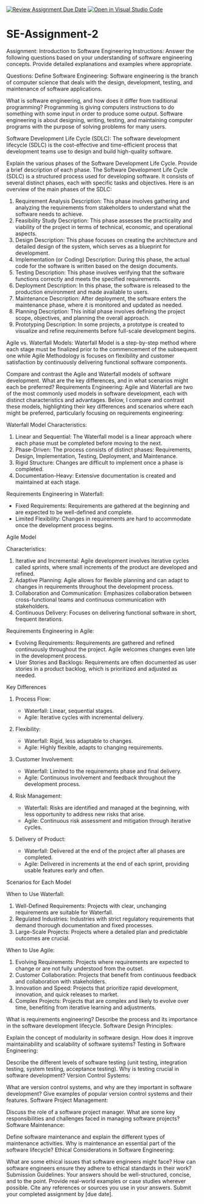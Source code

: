 [![Review Assignment Due Date](https://classroom.github.com/assets/deadline-readme-button-24ddc0f5d75046c5622901739e7c5dd533143b0c8e959d652212380cedb1ea36.svg)](https://classroom.github.com/a/-ucQIGTc)
[![Open in Visual Studio Code](https://classroom.github.com/assets/open-in-vscode-718a45dd9cf7e7f842a935f5ebbe5719a5e09af4491e668f4dbf3b35d5cca122.svg)](https://classroom.github.com/online_ide?assignment_repo_id=15139751&assignment_repo_type=AssignmentRepo)
# SE-Assignment-2
Assignment: Introduction to Software Engineering
Instructions:
Answer the following questions based on your understanding of software engineering concepts. Provide detailed explanations and examples where appropriate.

Questions:
Define Software Engineering:
Software engineering is the branch of computer science that deals with the design, development, testing, and maintenance of software applications.

What is software engineering, and how does it differ from traditional programming?
Programming is giving computers instructions to do something with some input in order to produce some output. Software engineering is about designing, writing, testing, and maintaining computer programs with the purpose of solving problems for many users.

Software Development Life Cycle (SDLC):
The software development lifecycle (SDLC) is the cost-effective and time-efficient process that development teams use to design and build high-quality software.

Explain the various phases of the Software Development Life Cycle. Provide a brief description of each phase.
The Software Development Life Cycle (SDLC) is a structured process used for developing software. It consists of several distinct phases, each with specific tasks and objectives. Here is an overview of the main phases of the SDLC:

1. Requirement Analysis
Description: This phase involves gathering and analyzing the requirements from stakeholders to understand what the software needs to achieve.
2. Feasibility Study
Description: This phase assesses the practicality and viability of the project in terms of technical, economic, and operational aspects.
3. Design
Description: This phase focuses on creating the architecture and detailed design of the system, which serves as a blueprint for development.
4. Implementation (or Coding)
Description: During this phase, the actual code for the software is written based on the design documents.
5. Testing
Description: This phase involves verifying that the software functions correctly and meets the specified requirements.
6. Deployment
Description: In this phase, the software is released to the production environment and made available to users.
7. Maintenance
Description: After deployment, the software enters the maintenance phase, where it is monitored and updated as needed.
8. Planning
Description: This initial phase involves defining the project scope, objectives, and planning the overall approach.
9. Prototyping
Description: In some projects, a prototype is created to visualize and refine requirements before full-scale development begins.

Agile vs. Waterfall Models:
Waterfall Model is a step-by-step method where each stage must be finalized prior to the commencement of the subsequent one while 
Agile Methodology is focuses on flexibility and customer satisfaction by continuously delivering functional software components.

Compare and contrast the Agile and Waterfall models of software development. What are the key differences, and in what scenarios might each be preferred?
Requirements Engineering:
Agile and Waterfall are two of the most commonly used models in software development, each with distinct characteristics and advantages. Below, I compare and contrast these models, highlighting their key differences and scenarios where each might be preferred, particularly focusing on requirements engineering:

 Waterfall Model
Characteristics:
1. Linear and Sequential: The Waterfall model is a linear approach where each phase must be completed before moving to the next.
2. Phase-Driven: The process consists of distinct phases: Requirements, Design, Implementation, Testing, Deployment, and Maintenance.
3. Rigid Structure: Changes are difficult to implement once a phase is completed.
4. Documentation-Heavy: Extensive documentation is created and maintained at each stage.

Requirements Engineering in Waterfall:
- Fixed Requirements: Requirements are gathered at the beginning and are expected to be well-defined and complete.
- Limited Flexibility: Changes in requirements are hard to accommodate once the development process begins.

 Agile Model

 Characteristics:
1. Iterative and Incremental: Agile development involves iterative cycles called sprints, where small increments of the product are developed and refined.
2. Adaptive Planning: Agile allows for flexible planning and can adapt to changes in requirements throughout the development process.
3. Collaboration and Communication: Emphasizes collaboration between cross-functional teams and continuous communication with stakeholders.
4. Continuous Delivery: Focuses on delivering functional software in short, frequent iterations.

 Requirements Engineering in Agile:
- Evolving Requirements: Requirements are gathered and refined continuously throughout the project. Agile welcomes changes even late in the development process.
- User Stories and Backlogs: Requirements are often documented as user stories in a product backlog, which is prioritized and adjusted as needed.

 Key Differences

1. Process Flow:
   - Waterfall: Linear, sequential stages.
   - Agile: Iterative cycles with incremental delivery.

2. Flexibility:
   - Waterfall: Rigid, less adaptable to changes.
   - Agile: Highly flexible, adapts to changing requirements.

3. Customer Involvement:
   - Waterfall: Limited to the requirements phase and final delivery.
   - Agile: Continuous involvement and feedback throughout the development process.

4. Risk Management:
   - Waterfall: Risks are identified and managed at the beginning, with less opportunity to address new risks that arise.
   - Agile: Continuous risk assessment and mitigation through iterative cycles.

5. Delivery of Product:
   - Waterfall: Delivered at the end of the project after all phases are completed.
   - Agile: Delivered in increments at the end of each sprint, providing usable features early and often.

 Scenarios for Each Model

 When to Use Waterfall:
1. Well-Defined Requirements: Projects with clear, unchanging requirements are suitable for Waterfall.
2. Regulated Industries: Industries with strict regulatory requirements that demand thorough documentation and fixed processes.
3. Large-Scale Projects: Projects where a detailed plan and predictable outcomes are crucial.

 When to Use Agile:
1. Evolving Requirements: Projects where requirements are expected to change or are not fully understood from the outset.
2. Customer Collaboration: Projects that benefit from continuous feedback and collaboration with stakeholders.
3. Innovation and Speed: Projects that prioritize rapid development, innovation, and quick releases to market.
4. Complex Projects: Projects that are complex and likely to evolve over time, benefiting from iterative learning and adjustments.

What is requirements engineering? Describe the process and its importance in the software development lifecycle.
Software Design Principles:

Explain the concept of modularity in software design. How does it improve maintainability and scalability of software systems?
Testing in Software Engineering:

Describe the different levels of software testing (unit testing, integration testing, system testing, acceptance testing). Why is testing crucial in software development?
Version Control Systems:

What are version control systems, and why are they important in software development? Give examples of popular version control systems and their features.
Software Project Management:

Discuss the role of a software project manager. What are some key responsibilities and challenges faced in managing software projects?
Software Maintenance:

Define software maintenance and explain the different types of maintenance activities. Why is maintenance an essential part of the software lifecycle?
Ethical Considerations in Software Engineering:

What are some ethical issues that software engineers might face? How can software engineers ensure they adhere to ethical standards in their work?
Submission Guidelines:
Your answers should be well-structured, concise, and to the point.
Provide real-world examples or case studies wherever possible.
Cite any references or sources you use in your answers.
Submit your completed assignment by [due date].
